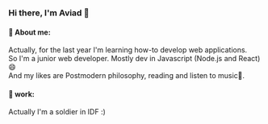 ### Hi there, I'm Aviad 👋

#### :raising_hand: About me:
Actually, for the last year I'm learning how-to develop web applications.<br>
So I'm a junior web developer.
Mostly dev in Javascript (Node.js and React)😄<br>
And my likes are Postmodern philosophy, reading and listen to music🌱.<br>


#### 💬 work:
Actually I'm a soldier in IDF :)

<!--
**AviadSofer/AviadSofer** is a ✨ _special_ ✨ repository because its `README.md` (this file) appears on your GitHub profile.

Here are some ideas to get you started:

- 🔭 I’m currently working on ...
- 🌱 I’m currently learning ...
- 👯 I’m looking to collaborate on ...
- 🤔 I’m looking for help with ...
- 💬 Ask me about ...
- 📫 How to reach me: ...
- 😄 Pronouns: ...
- ⚡ Fun fact: ...
-->
